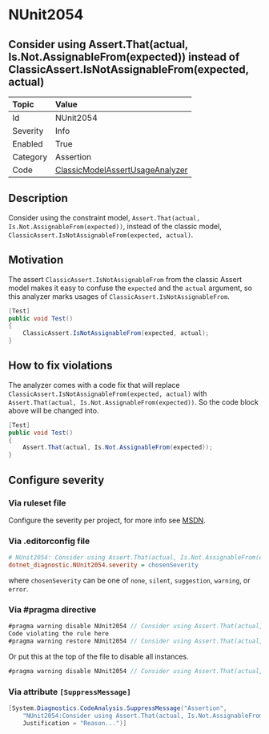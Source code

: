# NUnit2054

<!-- markdownlint-disable-next-line MD013 -->
## Consider using Assert.That(actual, Is.Not.AssignableFrom(expected)) instead of ClassicAssert.IsNotAssignableFrom(expected, actual)

| Topic    | Value
| :--      | :--
| Id       | NUnit2054
| Severity | Info
| Enabled  | True
| Category | Assertion
| Code     | [ClassicModelAssertUsageAnalyzer](https://github.com/nunit/nunit.analyzers/blob/master/src/nunit.analyzers/ClassicModelAssertUsage/ClassicModelAssertUsageAnalyzer.cs)

## Description

Consider using the constraint model, `Assert.That(actual, Is.Not.AssignableFrom(expected))`, instead of the classic model,
`ClassicAssert.IsNotAssignableFrom(expected, actual)`.

## Motivation

The assert `ClassicAssert.IsNotAssignableFrom` from the classic Assert model makes it easy to confuse the `expected`
and the `actual` argument, so this analyzer marks usages of `ClassicAssert.IsNotAssignableFrom`.

```csharp
[Test]
public void Test()
{
    ClassicAssert.IsNotAssignableFrom(expected, actual);
}
```

## How to fix violations

The analyzer comes with a code fix that will replace `ClassicAssert.IsNotAssignableFrom(expected, actual)` with
`Assert.That(actual, Is.Not.AssignableFrom(expected))`. So the code block above will be changed into.

```csharp
[Test]
public void Test()
{
    Assert.That(actual, Is.Not.AssignableFrom(expected));
}
```

<!-- start generated config severity -->
## Configure severity

### Via ruleset file

Configure the severity per project, for more info see
[MSDN](https://learn.microsoft.com/en-us/visualstudio/code-quality/using-rule-sets-to-group-code-analysis-rules?view=vs-2022).

### Via .editorconfig file

```ini
# NUnit2054: Consider using Assert.That(actual, Is.Not.AssignableFrom(expected)) instead of ClassicAssert.IsNotAssignableFrom(expected, actual)
dotnet_diagnostic.NUnit2054.severity = chosenSeverity
```

where `chosenSeverity` can be one of `none`, `silent`, `suggestion`, `warning`, or `error`.

### Via #pragma directive

```csharp
#pragma warning disable NUnit2054 // Consider using Assert.That(actual, Is.Not.AssignableFrom(expected)) instead of ClassicAssert.IsNotAssignableFrom(expected, actual)
Code violating the rule here
#pragma warning restore NUnit2054 // Consider using Assert.That(actual, Is.Not.AssignableFrom(expected)) instead of ClassicAssert.IsNotAssignableFrom(expected, actual)
```

Or put this at the top of the file to disable all instances.

```csharp
#pragma warning disable NUnit2054 // Consider using Assert.That(actual, Is.Not.AssignableFrom(expected)) instead of ClassicAssert.IsNotAssignableFrom(expected, actual)
```

### Via attribute `[SuppressMessage]`

```csharp
[System.Diagnostics.CodeAnalysis.SuppressMessage("Assertion",
    "NUnit2054:Consider using Assert.That(actual, Is.Not.AssignableFrom(expected)) instead of ClassicAssert.IsNotAssignableFrom(expected, actual)",
    Justification = "Reason...")]
```
<!-- end generated config severity -->
